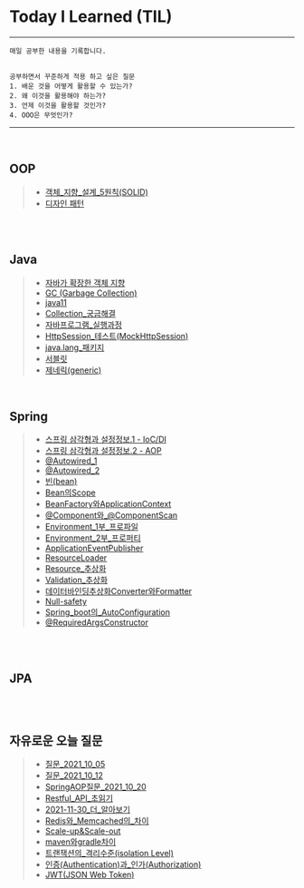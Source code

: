 # Today I Learned (TIL)
---

```
매일 공부한 내용을 기록합니다.


공부하면서 꾸준하게 적용 하고 싶은 질문
1. 배운 것을 어떻게 활용할 수 있는가?
2. 왜 이것을 활용해야 하는가?
3. 언제 이것을 활용할 것인가?
4. OOO은 무엇인가?

```
---
<br>

## **OOP**
> - [객체_지향_설계_5원칙(SOLID)](./2021_10/객체_지향_설계_5원칙(SOLID).md)
> - [디자인 패턴](./2021_10/디자인_패턴.md)

<br><br>

## **Java**
> - [자바가 확장한 객체 지향](./2021_10/자바가_확장한_객체지향.md)
> - [GC (Garbage Collection)](./2021_10/GC(Garbage_Collection).md)
> - [java11](./2021_10/java11.md)
> - [Collection_궁금해결](./2021_11/Collection_궁금해결.md)
> - [자바프로그램_실행과정](./2021_11/자바프로그램_실행과정.md)
> - [HttpSession_테스트(MockHttpSession)](./2021_11/HttpSession_테스트(MockHttpSession).md)
> - [java.lang_패키지](./2021_11/java.lang_패키지.md)
> - [서블릿](./2021_11/서블릿.md)
> - [제네릭(generic)](./2021_12/제네릭(generic).md)


<br>


## **Spring**
> - [스프링 삼각형과 설정정보.1 - IoC/DI](./2021_10/IoC_DI.md)
> - [스프링 삼각형과 설정정보.2 - AOP](./2021_10/AOP.md)
> - [@Autowired_1](./2021_10/@Autowired_1.md)
> - [@Autowired_2](./2021_10/@Autowired_2.md)
> - [빈(bean)](./2021_10/빈(Bean).md)
> - [Bean의Scope](./2021_10/Bean의Scope.md)
> - [BeanFactory와ApplicationContext](./2021_10/BeanFactory와ApplicationContext.md)
> - [@Component와_@ComponentScan](./2021_10/@Component와_@ComponentScan.md)
> - [Environment_1부_프로파일](./2021_10/Environment_1부_프로파일.md)
> - [Environment_2부_프로퍼티](./2021_10/Environment_2부_프로퍼티.md)
> - [ApplicationEventPublisher](./2021_10/ApplicationEventPublisher.md)
> - [ResourceLoader](./2021_10/ResourceLoader.md)
> - [Resource_추상화](./2021_11/Resource_추상화.md)
> - [Validation_추상화](./2021_11/Validation_추상화.md)
> - [데이터바인딩추상화Converter와Formatter](./2021_11/데이터바인딩추상화Converter와Formatter.md)
> - [Null-safety](./2021_11/Null-safety.md)
> - [Spring_boot의_AutoConfiguration](./2021_11/Spring_boot의_AutoConfiguration.md)
> - [@RequiredArgsConstructor](./2022_01/%40RequiredArgsConstructor.md)


<br><br>
## **JPA**



<br><br>

## **자유로운 오늘 질문**
> - [질문_2021_10_05](./2021_10/질문_2021_10_05.md)
> - [질문_2021_10_12](./2021_10/질문_2021_10_12.md)
> - [SpringAOP질문_2021_10_20](./2021_10/SpringAOP질문_2021_10_20.md)
> - [Restful_API_초읽기](./2021_11/Restful_API_초읽기.md)
> - [2021-11-30_더_알아보기](./2021_11/2021-11-30_더_알아보기.md)
> - [Redis와_Memcached의_차이](./2021_11/Redis와_Memcached의_차이.md)
> - [Scale-up&Scale-out](./2021_11/Scale-up&Scale-out.md)
> - [maven와gradle차이](./2021_11/maven와gradle차이.md)
> - [트랜잭션의_격리수준(isolation Level)](./2022_01/트랜잭션의_격리수준(isolation%20Level).md)
> - [인증(Authentication)과_인가(Authorization)](./2022_01/인증(Authentication)과_인가(Authorization).md)
> - [JWT(JSON Web Token)](./2022_01/JWT(JSON%20Web%20Token).md)


